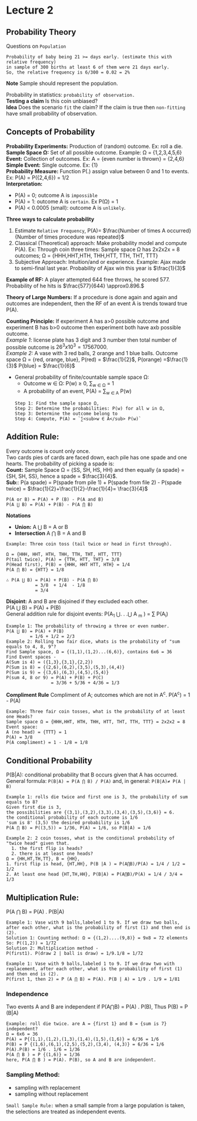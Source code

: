 # Lecture 2
## Probability Theory

Questions on `Population`  
```
Probability of baby being 21 >= days early. (estimate this with relative frequency)  
in sample of 300 births at least 6 of them were 21 days early.   
So, the relative frequency is 6/300 = 0.02 = 2%
```
**Note** Sample should represent the population.   

Probability in statistics:  `probability of observation.`  
**Testing a claim** Is this coin unbiased?  
**Idea** Does the scenario `fit` the claim? If the claim is true then `non-fitting` have small probability of observation.

## Concepts of Probability
**Probability Experiments:** Production of (random) outcome. Ex: roll a die.  
**Sample Space Ω:** Set of all possible outcome. Example: Ω = {1,2,3,4,5,6}  
**Event:** Collection of outcomes. Ex: A = {even number is thrown} = {2,4,6}
**Simple Event:** Single outcome. Ex: {1}  
**Probability Measure:** Function P(.) assign value between 0 and 1 to events. Ex: P(A) = P({2,4,6}) = 1/2  
**Interpretation:**
* P(A) = 0; outcome A is `impossible`
* P(A) = 1: outcome A is `certain`. Ex P(Ω) = 1
* P(A) < 0.0005 (small): outcome A is `unlikely`.
  
**Three ways to calculate probability**
1. Estimate `Relative Frequency`, P(A)= $\frac{Number of times A occurred}{Number of times procedure was repeated}$
2. Classical (Theoretical) approach: Make probability model and compute P(A). Ex: Through coin three times: Sample space Ω has 2x2x2x = 8 outcomes; Ω = {HHH,HHT,HTH, THH,HTT, TTH, THT, TTT}
3. Subjective Approach: Intuition/and or experience. Example: Ajax made to semi-final last year. Probability of Ajax win this year is $\frac{1}{3}$

**Example of RF:** A player attempted 644 free throws, he scored 577. Probability of he hits is $\frac{577}{644} \approx0.896.$

**Theory of Large Numbers:** If a procedure is done again and again and outcomes are independent, then the RF of an event A is trends toward true P(A).  

**Counting Principle:** If experiment A has a>0 possible outcome and experiment B has b>0 outcome then experiment both have axb possible outcome.   
*Example 1*: license plate has 3 digit and 3 number then total number of possible outcome is $26^3 x 10^3 = 17 567 000$.   
*Example 2:* A vase with 3 red balls, 2 orange and 1 blue balls. Outcome space Ω = {red, orange, blue}, P(red) = $\frac{1}{2}$, P(orange) =$\frac{1}{3}$ P{blue} = $\frac{1}{6}$
* General probability of finite/countable sample space Ω: 
  + Outcome w ∈ Ω: P(w) ≥ 0, ∑<sub>w ∈ Ω</sub> = 1
  + A probability of an event, P(A) = ∑<sub>w ∈ A</sub> P(w)
  ```
  Step 1: Find the sample space Ω, 
  Step 2: Determine the probabilities: P(w) for all w in Ω, 
  Step 3: Determine the outcome belong to
  Step 4: Compute, P(A) = `∑<sub>w ∈ A</sub> P(w)`
  ```
## Addition Rule: 
Every outcome is count only once.  
Two cards pies of cards are faced down, each pile has one spade and one hearts. The probability of picking a spade is:   
**Count:** Sample Space Ω = {SS, SH, HS, HH} and then equally {a spade} = {SH, SH, SS}, hence a spade = $\frac{3}{4}$.  
**Sub:**: P(a spade) = P(spade from pile 1) + P(spade from file 2) - P(spade twice) = $\frac{1}{2}+\frac{1}{2}-\frac{1}{4}= \frac{3}{4}$  
```
P(A or B) = P(A) + P (B) - P(A and B)
P(A ⋃ B) = P(A) + P(B) - P(A ⋂ B)
```
**Notations**
  * **Union:** A ⋃ B = A or B
  * **Intersection** A ⋂ B = A and B
  ```
  Example: Three coin toss (tail twice or head in first through).  

  Ω = {HHH, HHT, HTH, THH, TTH, THT, HTT, TTT}  
  P(tail twice), P(A) = {TTH, HTT, THT} = 3/8 
  P(Head first), P(B) = {HHH, HHT HTT, HTH} = 1/4 
  P(A ⋂ B) = {HTT} = 1/8

  ∴ P(A ⋃ B) = P(A) + P(B) - P(A ⋂ B)
             = 3/8  + 1/4  - 1/8
             = 3/4
  ```

**Disjoint:** A and B are disjoined if they excluded each other.  
        P(A ⋃ B) = P(A) + P(B)  
General addition rule for disjoint events: P(A<sub>1</sub> ⋃. . .⋃ A <sub>m</sub> ) = $\sum$ P(A<sub>i</sub>)
```
Example 1: The probability of throwing a three or even number.
P(A ⋃ B) = P(A) + P(B)
         = 1/6 + 1/2 = 2/3
Example 2: Rolling two fair dice, whats is the probability of "sum equals to 4, 8, 9"?
Find Sample space, Ω = {(1,1),(1,2)...(6,6)}, contains 6x6 = 36  
Find Event spaces -  
A(Sum is 4) = ({1,3},{3,1},{2,2})
P(Sum is 8) = {(2,6),(6,2),(3,5),(5,3),(4,4)}
P(Sum is 9) = {(3,6),(6,3),(4,5),(5,4)}
P(sum 4, 8 or 9) = P(A) + P(B) + P(C) 
                 = 3/36 + 5/36 + 4/36 = 1/3 
```
**Compliment Rule**
Compliment of A; outcomes which are not in A<sup>c</sup>. P(A<sup>c</sup>) = 1 - P(A)
```
Example: Three fair coin tosses, what is the probability of at least one Heads?
Sample space Ω = {HHH,HHT, HTH, THH, HTT, THT, TTH, TTT} = 2x2x2 = 8 
Event space: 
A (no head) = {TTT} = 1
P(A) = 3/8
P(A compliment) = 1 - 1/8 = 1/8
```

## Conditional Probability
P(B|A): conditional probability that B occurs given that A has occurred.   
General formula: `P(B|A) = P(A ⋂ B) / P(A)`
and, in general: `P(B|A)≠ P(A | B)`
```
Example 1: rolls die twice and first one is 3, the probability of sum equals to 8?
Given first die is 3,  
the possibilities are {(3,1),(3,2),(3,3),(3,4),(3,5),(3,6)} = 6. 
the conditional probability of each outcome is 1/6
'sum is 8' (3,5) the desired probability is 1/6 
P(A ⋂ B) = P((3,5)) = 1/36, P(A) = 1/6, so P(B|A) = 1/6
```
```
Example 2: 2 coin tosses, what is the conditional probability of "twice head" given that.  
  1. the first flip is heads?
  2. there is at least one heads?
Ω = {HH,HT,TH,TT}, B = {HH}, 
1. first flip is head, {HT,HH}, P(B |A ) = P(A⋂B)/P(A) = 1/4 / 1/2 = 1/2
2. At least one head {HT,TH,HH}, P(B|A) = P(A⋂B)/P(A) = 1/4 / 3/4 = 1/3
```
## Multiplication Rule:
P(A ⋂ B) = P(A) . P(B|A)
```
Example 1: Vase with 9 balls,labeled 1 to 9. If we draw two balls, after each other, what is the probability of first (1) and then end is (2). 
Solution 1: Counting method: Ω = {(1,2)....(9,8)} = 9x8 = 72 elements
So: P((1,2)) = 1/72
Solution 2: Multiplication method - 
P(first1). P(draw 2 | ball is draw) = 1/9.1/8 = 1/72
```
```
Example 1: Vase with 9 balls,labeled 1 to 9. If we draw two with replacement, after each other, what is the probability of first (1) and then end is (2). 
P(first 1, then 2) = P (A ⋂ B) = P(A). P(B | A) = 1/9 . 1/9 = 1/81
```
### Independence
Two events A and B are independent if P(A⋂B) = P(A) . P(B), Thus P(B) = P (B|A)

```
Example: roll die twice. are A = {first 1} and B = {sum is 7} independent?
Ω = 6x6 = 36
P(A) = P{(1,1),(1,2),(1,3),(1,4),(1,5),(1,6)} = 6/36 = 1/6
P(B) = P {(1,6),(6,1),(2,5),(5,2),(3,4), (4,3)} = 6/36 = 1/6
P(A).P(B) = 1/6 . 1/6 = 1/36
P(A ⋂ B ) = P {(1,6)} = 1/36
here, P(A ⋂ B ) = P(A). P(B), so A and B are independent. 
```

### Sampling Method:
- sampling with replacement
- sampling without replacement   

`Small Sample Rule:`
when a small sample from a large population is taken, the selections are treated as independent events. 